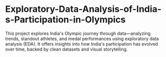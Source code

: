 # Exploratory-Data-Analysis-of-India-s-Participation-in-Olympics

This project explores India's Olympic journey through data—analyzing trends, standout athletes, and medal performances using exploratory data analysis (EDA). It offers insights into how India's participation has evolved over time, backed by clean datasets and visual storytelling.
